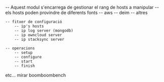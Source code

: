 -- Aquest modul s'encarrega de gestionar el rang de hosts a manipular
	-- els hosts poden provindre de diferents fonts
		-- aws
		-- deim
		-- altres

	-- fitxer de configuració
		-- ip's hosts
		-- ip log server (mongodb)
		-- ip owncloud server
		-- ip stacksync server

	-- operacions
		-- setup
		-- configure
		-- start
		-- finish

etc... mirar boomboombench